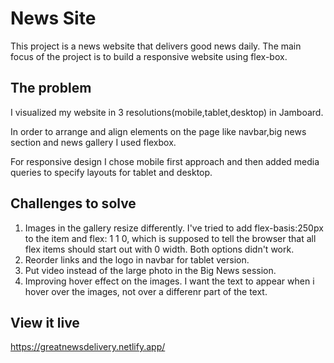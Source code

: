 # News Site

This project is a news website that delivers good news daily.
The main focus of the project is to build a responsive website using flex-box.

## The problem

I visualized my website in 3 resolutions(mobile,tablet,desktop) in Jamboard.

In order to arrange and align elements on the page like navbar,big news section and news gallery I used flexbox.

For responsive design I chose mobile first approach and then added media queries to specify layouts for tablet and desktop.


## Challenges to solve

1. Images in the gallery resize differently. I've tried to add flex-basis:250px to the item and flex: 1 1 0, which
   is supposed to tell the browser that all flex items should start out with 0 width. Both options didn't work.
2. Reorder links and the logo in navbar for tablet version.
3. Put video instead of the large photo in the Big News session.
4. Improving hover effect on the images. I want the text to appear when i hover over the images, not over a differenr part of the text.

## View it live
https://greatnewsdelivery.netlify.app/
